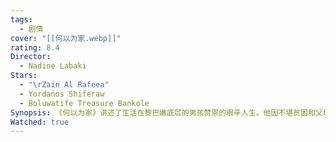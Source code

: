 ```yaml
---
tags:
  - 剧情
cover: "[[何以为家.webp]]"
rating: 8.4
Director:
  - Nadine Labaki
Stars:
  - "\rZain Al Rafeea"
  - Yordanos Shiferaw
  - Boluwatife Treasure Bankole
Synopsis: 《何以为家》讲述了生活在黎巴嫩底层的男孩赞恩的艰辛人生。他因不堪贫困和父母对弟妹的忽视，愤然离家出走，独自在城市中寻找生存的希望。赞恩结识了非法移民拉希尔和她的婴儿约纳斯，并与他们建立了亲密的关系。在拉希尔失踪后，他独自承担起照顾约纳斯的责任，努力维持两人的生计。尽管他年幼，却以非凡的坚韧面对社会的不公与冷漠。最终，因不堪忍受生活的压迫，赞恩以起诉父母“生下自己”为方式，试图控诉贫穷与无爱的宿命，表达对更好生活的渴望。《何以为家》通过赞恩的经历，揭示了底层人民的困境与挣扎，探讨了贫穷、亲情与责任等深刻议题。影片呼吁人们关注被忽视的群体，思考生命与爱的真正意义。
Watched: true
---
```


